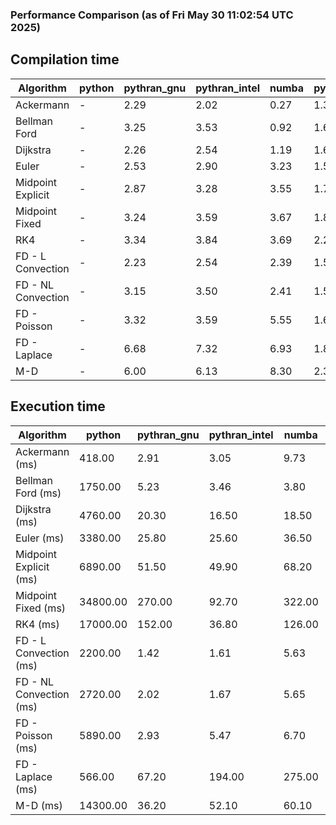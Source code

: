 ### Performance Comparison (as of Fri May 30 11:02:54 UTC 2025)
## Compilation time
Algorithm                 | python                    | pythran_gnu               | pythran_intel             | numba                     | pyccel_gnu_c              | pyccel_gnu_fortran        | pyccel_intel_c            | pyccel_intel_fortran     
------------------------- | ------------------------- | ------------------------- | ------------------------- | ------------------------- | ------------------------- | ------------------------- | ------------------------- | -------------------------
Ackermann                 | -                         | 2.29                      | 2.02                      | 0.27                      | 1.32                      | 1.34                      | 1.37                      | -                        
Bellman Ford              | -                         | 3.25                      | 3.53                      | 0.92                      | 1.61                      | 1.50                      | 1.63                      | -                        
Dijkstra                  | -                         | 2.26                      | 2.54                      | 1.19                      | 1.69                      | 1.58                      | 1.85                      | -                        
Euler                     | -                         | 2.53                      | 2.90                      | 3.23                      | 1.57                      | 1.47                      | 1.63                      | -                        
Midpoint Explicit         | -                         | 2.87                      | 3.28                      | 3.55                      | 1.77                      | 1.67                      | 1.83                      | -                        
Midpoint Fixed            | -                         | 3.24                      | 3.59                      | 3.67                      | 1.87                      | 1.74                      | 1.88                      | -                        
RK4                       | -                         | 3.34                      | 3.84                      | 3.69                      | 2.24                      | 2.16                      | 2.26                      | -                        
FD - L Convection         | -                         | 2.23                      | 2.54                      | 2.39                      | 1.51                      | 1.42                      | 1.55                      | -                        
FD - NL Convection        | -                         | 3.15                      | 3.50                      | 2.41                      | 1.50                      | 1.42                      | 1.55                      | -                        
FD - Poisson              | -                         | 3.32                      | 3.59                      | 5.55                      | 1.65                      | 1.70                      | 1.72                      | -                        
FD - Laplace              | -                         | 6.68                      | 7.32                      | 6.93                      | 1.88                      | 1.84                      | 1.88                      | -                        
M-D                       | -                         | 6.00                      | 6.13                      | 8.30                      | 2.30                      | 2.43                      | 2.55                      | -                        

## Execution time
Algorithm                 | python                    | pythran_gnu               | pythran_intel             | numba                     | pyccel_gnu_c              | pyccel_gnu_fortran        | pyccel_intel_c            | pyccel_intel_fortran     
------------------------- | ------------------------- | ------------------------- | ------------------------- | ------------------------- | ------------------------- | ------------------------- | ------------------------- | -------------------------
Ackermann (ms)            | 418.00                    | 2.91                      | 3.05                      | 9.73                      | 1.28                      | 1.23                      | 4.36                      | -                        
Bellman Ford (ms)         | 1750.00                   | 5.23                      | 3.46                      | 3.80                      | 3.85                      | 3.23                      | 6.60                      | -                        
Dijkstra (ms)             | 4760.00                   | 20.30                     | 16.50                     | 18.50                     | 66.20                     | 19.30                     | 52.20                     | -                        
Euler (ms)                | 3380.00                   | 25.80                     | 25.60                     | 36.50                     | 26.50                     | 10.60                     | 22.70                     | -                        
Midpoint Explicit (ms)    | 6890.00                   | 51.50                     | 49.90                     | 68.20                     | 45.10                     | 18.60                     | 39.80                     | -                        
Midpoint Fixed (ms)       | 34800.00                  | 270.00                    | 92.70                     | 322.00                    | 190.00                    | 71.70                     | 173.00                    | -                        
RK4 (ms)                  | 17000.00                  | 152.00                    | 36.80                     | 126.00                    | 94.70                     | 31.70                     | 78.90                     | -                        
FD - L Convection (ms)    | 2200.00                   | 1.42                      | 1.61                      | 5.63                      | 7.60                      | 1.65                      | 3.42                      | -                        
FD - NL Convection (ms)   | 2720.00                   | 2.02                      | 1.67                      | 5.65                      | 6.80                      | 1.65                      | 3.58                      | -                        
FD - Poisson (ms)         | 5890.00                   | 2.93                      | 5.47                      | 6.70                      | 14.70                     | 2.62                      | 12.30                     | -                        
FD - Laplace (ms)         | 566.00                    | 67.20                     | 194.00                    | 275.00                    | 482.00                    | 56.10                     | 294.00                    | -                        
M-D (ms)                  | 14300.00                  | 36.20                     | 52.10                     | 60.10                     | 116.00                    | 61.80                     | 69.30                     | -                        
